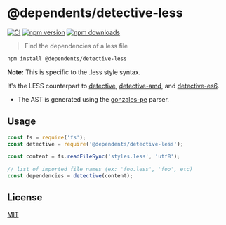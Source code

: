 # @dependents/detective-less

[![CI](https://img.shields.io/github/actions/workflow/status/dependents/node-detective-less/ci.yml?branch=main&label=CI&logo=github)](https://github.com/dependents/node-detective-less/actions/workflows/ci.yml?query=branch%3Amain)
[![npm version](https://img.shields.io/npm/v/@dependents/detective-less?logo=npm&logoColor=fff)](https://www.npmjs.com/package/@dependents/detective-less)
[![npm downloads](https://img.shields.io/npm/dm/@dependents/detective-less)](https://www.npmjs.com/package/@dependents/detective-less)

> Find the dependencies of a less file

```sh
npm install @dependents/detective-less
```

**Note:** This is specific to the .less style syntax.

It's the LESS counterpart to [detective](https://github.com/substack/node-detective), [detective-amd](https://github.com/dependents/node-detective-amd), and [detective-es6](https://github.com/dependents/node-detective-es6).

* The AST is generated using the [gonzales-pe](https://github.com/tonyganch/gonzales-pe) parser.

## Usage

```js
const fs = require('fs');
const detective = require('@dependents/detective-less');

const content = fs.readFileSync('styles.less', 'utf8');

// list of imported file names (ex: 'foo.less', 'foo', etc)
const dependencies = detective(content);
```

## License

[MIT](LICENSE)

